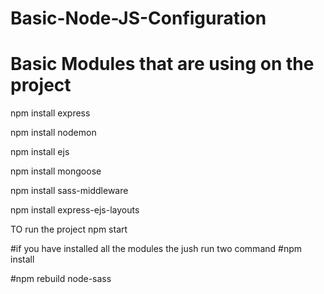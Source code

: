 # Basic-Node-JS-Configuration

# Basic Modules that are using on the project
npm install express

npm install nodemon

npm install ejs

npm install mongoose

npm install sass-middleware

npm install express-ejs-layouts

TO run the project
npm start

#if you have installed all the modules the jush run two command
#npm install

#npm rebuild node-sass
